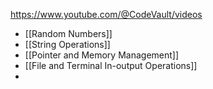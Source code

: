 
https://www.youtube.com/@CodeVault/videos

- [[Random Numbers]]
- [[String Operations]]
- [[Pointer and Memory Management]]
- [[File and Terminal In-output Operations]]
- 

